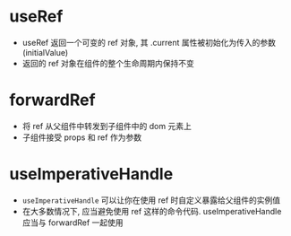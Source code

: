 # useRef  
* useRef 返回一个可变的 ref 对象, 其 .current 属性被初始化为传入的参数 (initialValue)  
* 返回的 ref 对象在组件的整个生命周期内保持不变  

# forwardRef  
* 将 ref 从父组件中转发到子组件中的 dom 元素上  
* 子组件接受 props 和 ref 作为参数  

# useImperativeHandle  
* `useImperativeHandle` 可以让你在使用 ref 时自定义暴露给父组件的实例值  
* 在大多数情况下, 应当避免使用 ref 这样的命令代码. useImperativeHandle 应当与 forwardRef 一起使用  
